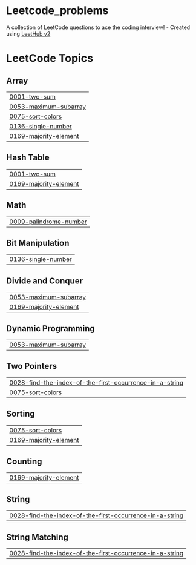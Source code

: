 # Leetcode_problems
A collection of LeetCode questions to ace the coding interview! - Created using [LeetHub v2](https://github.com/arunbhardwaj/LeetHub-2.0)

<!---LeetCode Topics Start-->
# LeetCode Topics
## Array
|  |
| ------- |
| [0001-two-sum](https://github.com/HarshPalaps1/Leetcode_problems/tree/master/0001-two-sum) |
| [0053-maximum-subarray](https://github.com/HarshPalaps1/Leetcode_problems/tree/master/0053-maximum-subarray) |
| [0075-sort-colors](https://github.com/HarshPalaps1/Leetcode_problems/tree/master/0075-sort-colors) |
| [0136-single-number](https://github.com/HarshPalaps1/Leetcode_problems/tree/master/0136-single-number) |
| [0169-majority-element](https://github.com/HarshPalaps1/Leetcode_problems/tree/master/0169-majority-element) |
## Hash Table
|  |
| ------- |
| [0001-two-sum](https://github.com/HarshPalaps1/Leetcode_problems/tree/master/0001-two-sum) |
| [0169-majority-element](https://github.com/HarshPalaps1/Leetcode_problems/tree/master/0169-majority-element) |
## Math
|  |
| ------- |
| [0009-palindrome-number](https://github.com/HarshPalaps1/Leetcode_problems/tree/master/0009-palindrome-number) |
## Bit Manipulation
|  |
| ------- |
| [0136-single-number](https://github.com/HarshPalaps1/Leetcode_problems/tree/master/0136-single-number) |
## Divide and Conquer
|  |
| ------- |
| [0053-maximum-subarray](https://github.com/HarshPalaps1/Leetcode_problems/tree/master/0053-maximum-subarray) |
| [0169-majority-element](https://github.com/HarshPalaps1/Leetcode_problems/tree/master/0169-majority-element) |
## Dynamic Programming
|  |
| ------- |
| [0053-maximum-subarray](https://github.com/HarshPalaps1/Leetcode_problems/tree/master/0053-maximum-subarray) |
## Two Pointers
|  |
| ------- |
| [0028-find-the-index-of-the-first-occurrence-in-a-string](https://github.com/HarshPalaps1/Leetcode_problems/tree/master/0028-find-the-index-of-the-first-occurrence-in-a-string) |
| [0075-sort-colors](https://github.com/HarshPalaps1/Leetcode_problems/tree/master/0075-sort-colors) |
## Sorting
|  |
| ------- |
| [0075-sort-colors](https://github.com/HarshPalaps1/Leetcode_problems/tree/master/0075-sort-colors) |
| [0169-majority-element](https://github.com/HarshPalaps1/Leetcode_problems/tree/master/0169-majority-element) |
## Counting
|  |
| ------- |
| [0169-majority-element](https://github.com/HarshPalaps1/Leetcode_problems/tree/master/0169-majority-element) |
## String
|  |
| ------- |
| [0028-find-the-index-of-the-first-occurrence-in-a-string](https://github.com/HarshPalaps1/Leetcode_problems/tree/master/0028-find-the-index-of-the-first-occurrence-in-a-string) |
## String Matching
|  |
| ------- |
| [0028-find-the-index-of-the-first-occurrence-in-a-string](https://github.com/HarshPalaps1/Leetcode_problems/tree/master/0028-find-the-index-of-the-first-occurrence-in-a-string) |
<!---LeetCode Topics End-->